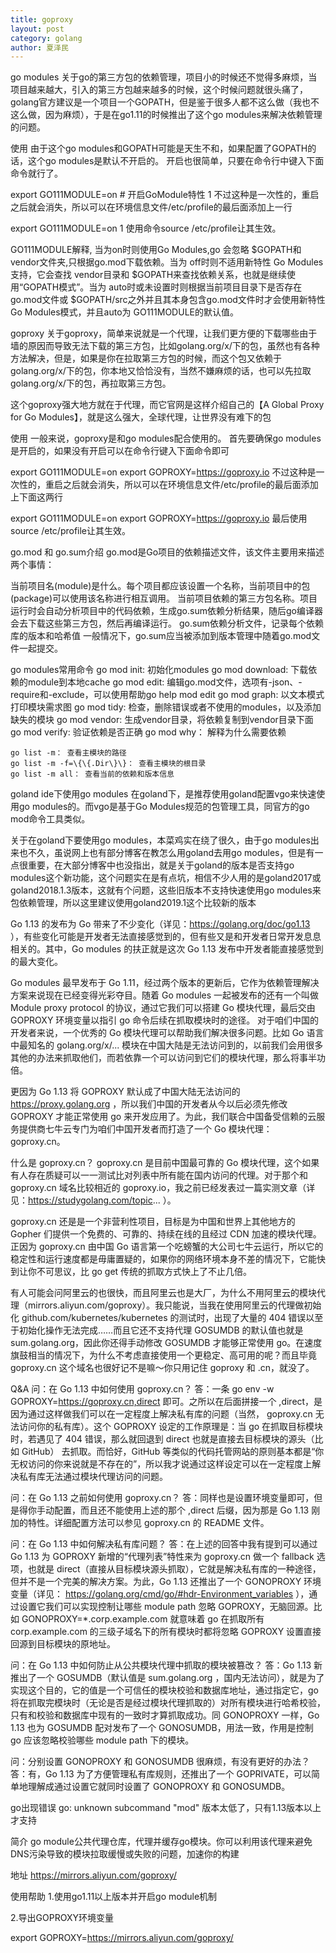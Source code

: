 ```yaml
---
title: goproxy
layout: post
category: golang
author: 夏泽民
---
```

go modules
关于go的第三方包的依赖管理，项目小的时候还不觉得多麻烦，当项目越来越大，引入的第三方包越来越多的时候，这个时候问题就很头痛了，golang官方建议是一个项目一个GOPATH，但是鉴于很多人都不这么做（我也不这么做，因为麻烦），于是在go1.11的时候推出了这个go modules来解决依赖管理的问题。


使用
由于这个go modules和GOPATH可能是天生不和，如果配置了GOPATH的话，这个go modules是默认不开启的。
开启也很简单，只要在命令行中键入下面命令就行了。

export GO111MODULE=on	# 开启GoModule特性
1
不过这种是一次性的，重启之后就会消失，所以可以在环境信息文件/etc/profile的最后面添加上一行

export GO111MODULE=on
1
使用命令source /etc/profile让其生效。


GO111MODULE解释, 当为on时则使用Go Modules,go 会忽略 $GOPATH和 vendor文件夹,只根据go.mod下载依赖。当为 off时则不适用新特性 Go Modules支持，它会查找 vendor目录和 $GOPATH来查找依赖关系，也就是继续使用“GOPATH模式”。当为 auto时或未设置时则根据当前项目目录下是否存在 go.mod文件或 $GOPATH/src之外并且其本身包含go.mod文件时才会使用新特性 Go Modules模式，并且auto为 GO111MODULE的默认值。
<!-- more -->
goproxy
关于goproxy，简单来说就是一个代理，让我们更方便的下载哪些由于墙的原因而导致无法下载的第三方包，比如golang.org/x/下的包，虽然也有各种方法解决，但是，如果是你在拉取第三方包的时候，而这个包又依赖于golang.org/x/下的包，你本地又恰恰没有，当然不嫌麻烦的话，也可以先拉取golang.org/x/下的包，再拉取第三方包。

这个goproxy强大地方就在于代理，而它官网是这样介绍自己的【A Global Proxy for Go Modules】，就是这么强大，全球代理，让世界没有难下的包


使用
一般来说，goproxy是和go modules配合使用的。
首先要确保go modules是开启的，如果没有开启可以在命令行键入下面命令即可

export GO111MODULE=on
export GOPROXY=https://goproxy.io
不过这种是一次性的，重启之后就会消失，所以可以在环境信息文件/etc/profile的最后面添加上下面这两行

export GO111MODULE=on
export GOPROXY=https://goproxy.io
最后使用source /etc/profile让其生效。

go.mod 和 go.sum介绍
go.mod是Go项目的依赖描述文件，该文件主要用来描述两个事情：

当前项目名(module)是什么。每个项目都应该设置一个名称，当前项目中的包(package)可以使用该名称进行相互调用。
当前项目依赖的第三方包名称。项目运行时会自动分析项目中的代码依赖，生成go.sum依赖分析结果，随后go编译器会去下载这些第三方包，然后再编译运行。
go.sum依赖分析文件，记录每个依赖库的版本和哈希值
一般情况下，go.sum应当被添加到版本管理中随着go.mod文件一起提交。


go modules常用命令
	go mod init: 初始化modules
    go mod download: 下载依赖的module到本地cache
    go mod edit: 编辑go.mod文件，选项有-json、-require和-exclude，可以使用帮助go help mod edit
    go mod graph: 以文本模式打印模块需求图
    go mod tidy: 检查，删除错误或者不使用的modules，以及添加缺失的模块
    go mod vendor: 生成vendor目录，将依赖复制到vendor目录下面
    go mod verify: 验证依赖是否正确
    go mod why： 解释为什么需要依赖


    go list -m： 查看主模块的路径
    go list -m -f=\{\{.Dir\}\}： 查看主模块的根目录
    go list -m all： 查看当前的依赖和版本信息
goland ide下使用go modules
在goland下，是推荐使用goland配置vgo来快速使用go modules的。而vgo是基于Go Modules规范的包管理工具，同官方的go mod命令工具类似。

关于在goland下要使用go modules，本菜鸡实在绕了很久，由于go modules出来也不久，虽说网上也有部分博客在教怎么用goland去用go modules，但是有一点很重要，在大部分博客中也没指出，就是关于goland的版本是否支持go modules这个新功能，这个问题实在是有点坑，相信不少人用的是goland2017或goland2018.1.3版本，这就有个问题，这些旧版本不支持快速使用go modules来包依赖管理，所以这里建议使用goland2019.1这个比较新的版本

Go 1.13 的发布为 Go 带来了不少变化（详见：https://golang.org/doc/go1.13 ），有些变化可能是开发者无法直接感觉到的，但有些又是和开发者日常开发息息相关的。其中，Go modules 的扶正就是这次 Go 1.13 发布中开发者能直接感觉到的最大变化。

Go modules 最早发布于 Go 1.11，经过两个版本的更新后，它作为依赖管理解决方案来说现在已经变得光彩夺目。随着 Go modules 一起被发布的还有一个叫做 Module proxy protocol 的协议，通过它我们可以搭建 Go 模块代理，最后交由 GOPROXY 环境变量以指引 go 命令后续在抓取模块时的途径。
对于咱们中国的开发者来说，一个优秀的 Go 模块代理可以帮助我们解决很多问题。比如 Go 语言中最知名的 golang.org/x/... 模块在中国大陆是无法访问到的，以前我们会用很多其他的办法来抓取他们，而若依靠一个可以访问到它们的模块代理，那么将事半功倍。

更因为 Go 1.13 将 GOPROXY 默认成了中国大陆无法访问的 https://proxy.golang.org ，所以我们中国的开发者从今以后必须先修改 GOPROXY 才能正常使用 go 来开发应用了。为此，我们联合中国备受信赖的云服务提供商七牛云专门为咱们中国开发者而打造了一个 Go 模块代理：goproxy.cn。

什么是 goproxy.cn？
goproxy.cn 是目前中国最可靠的 Go 模块代理，这个如果有人存在质疑可以一一测试比对列表中所有能在国内访问的代理。对于那个和 goproxy.cn 域名比较相近的 goproxy.io，我之前已经发表过一篇实测文章（详见：https://studygolang.com/topic... ）。

goproxy.cn 还是是一个非营利性项目，目标是为中国和世界上其他地方的 Gopher 们提供一个免费的、可靠的、持续在线的且经过 CDN 加速的模块代理。正因为 goproxy.cn 由中国 Go 语言第一个吃螃蟹的大公司七牛云运行，所以它的稳定性和运行速度都是毋庸置疑的，如果你的网络环境本身不差的情况下，它能快到让你不可思议，比 go get 传统的抓取方式快上了不止几倍。

有人可能会问阿里云的也很快，而且阿里云也是大厂，为什么不用阿里云的模块代理（mirrors.aliyun.com/goproxy）。我只能说，当我在使用阿里云的代理做初始化 github.com/kubernetes/kubernetes 的测试时，出现了大量的 404 错误以至于初始化操作无法完成……而且它还不支持代理 GOSUMDB 的默认值也就是 sum.golang.org，因此你还得手动修改 GOSUMDB 才能够正常使用 go。在速度旗鼓相当的情况下，为什么不考虑直接使用一个更稳定、高可用的呢？而且毕竟 goproxy.cn 这个域名也很好记不是嘛～你只用记住 goproxy 和 .cn，就没了。

Q&A
问：在 Go 1.13 中如何使用 goproxy.cn？
答：一条 go env -w GOPROXY=https://goproxy.cn,direct 即可。之所以在后面拼接一个 ,direct，是因为通过这样做我们可以在一定程度上解决私有库的问题（当然， goproxy.cn 无法访问你的私有库）。这个 GOPROXY 设定的工作原理是：当 go 在抓取目标模块时，若遇见了 404 错误，那么就回退到 direct 也就是直接去目标模块的源头（比如 GitHub） 去抓取。而恰好，GitHub 等类似的代码托管网站的原则基本都是“你无权访问的你来说就是不存在的”，所以我才说通过这样设定可以在一定程度上解决私有库无法通过模块代理访问的问题。

问：在 Go 1.13 之前如何使用 goproxy.cn？
答：同样也是设置环境变量即可，但是得你手动配置，而且还不能使用上述的那个 ,direct 后缀，因为那是 Go 1.13 刚加的特性。详细配置方法可以参见 goproxy.cn 的 README 文件。

问：在 Go 1.13 中如何解决私有库问题？
答：在上述的回答中我有提到可以通过 Go 1.13 为 GOPROXY 新增的“代理列表”特性来为 goproxy.cn 做一个 fallback 选项，也就是 direct（直接从目标模块源头抓取），它就是解决私有库的一种途径，但并不是一个完美的解决方案。为此，Go 1.13 还推出了一个 GONOPROXY 环境变量（详见： https://golang.org/cmd/go/#hdr-Environment_variables ），通过设置它我们可以实现控制让哪些 module path 忽略 GOPROXY，无脑回源。比如 GONOPROXY=*.corp.example.com 就意味着 go 在抓取所有 corp.example.com 的三级子域名下的所有模块时都将忽略 GOPROXY 设置直接回源到目标模块的原地址。

问：在 Go 1.13 中如何防止从公共模块代理中抓取的模块被篡改？
答：Go 1.13 新推出了一个 GOSUMDB（默认值是 sum.golang.org ，国内无法访问），就是为了实现这个目的，它的值是一个可信任的模块校验和数据库地址，通过指定它，go 将在抓取完模块时（无论是否是经过模块代理抓取的）对所有模块进行哈希校验，只有和校验和数据库中现有的一致时才算抓取成功。同 GONOPROXY 一样，Go 1.13 也为 GOSUMDB 配对发布了一个 GONOSUMDB，用法一致，作用是控制 go 应该忽略校验哪些 module path 下的模块。

问：分别设置 GONOPROXY 和 GONOSUMDB 很麻烦，有没有更好的办法？
答：有，Go 1.13 为了方便管理私有库规则，还推出了一个 GOPRIVATE，可以简单地理解成通过设置它就同时设置了 GONOPROXY 和 GONOSUMDB。

go出现错误 go: unknown subcommand "mod"
版本太低了，只有1.13版本以上才支持

简介
go module公共代理仓库，代理并缓存go模块。你可以利用该代理来避免DNS污染导致的模块拉取缓慢或失败的问题，加速你的构建


地址
https://mirrors.aliyun.com/goproxy/


使用帮助
1.使用go1.11以上版本并开启go module机制

2.导出GOPROXY环境变量

export GOPROXY=https://mirrors.aliyun.com/goproxy/
